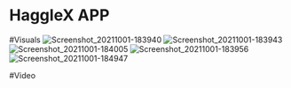 # HaggleX APP

#Visuals 
![Screenshot_20211001-183940](https://user-images.githubusercontent.com/71092412/135664615-6fd0ffab-bc3e-41d5-bf94-4d1a0e6dadba.png)
![Screenshot_20211001-183943](https://user-images.githubusercontent.com/71092412/135664656-4500d4c5-296b-4a2c-9d19-79d3bc369125.png)
![Screenshot_20211001-184005](https://user-images.githubusercontent.com/71092412/135664686-08a360a5-c4f8-4230-9c3a-422c75205b69.png)
![Screenshot_20211001-183956](https://user-images.githubusercontent.com/71092412/135664708-36e5ae60-c79e-441c-b874-99c129f1ac39.png)
![Screenshot_20211001-184947](https://user-images.githubusercontent.com/71092412/135665120-a5b72058-ad37-4b32-b5a3-26b9d42c3238.png)

#Video


